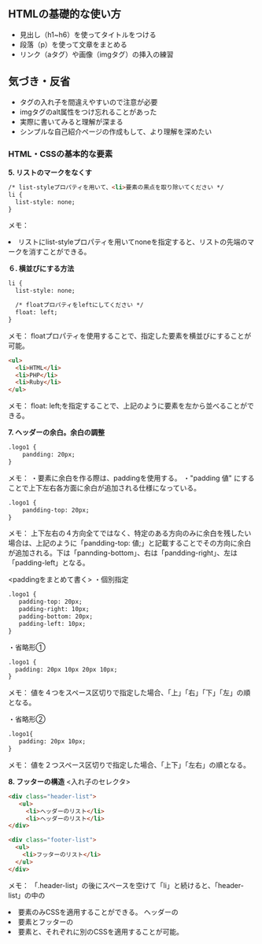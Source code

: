 ## HTMLの基礎的な使い方

- 見出し（h1~h6）を使ってタイトルをつける
- 段落（p）を使って文章をまとめる
- リンク（aタグ）や画像（imgタグ）の挿入の練習

## 気づき・反省

- タグの入れ子を間違えやすいので注意が必要
- imgタグのalt属性をつけ忘れることがあった
- 実際に書いてみると理解が深まる
- シンプルな自己紹介ページの作成もして、より理解を深めたい

### HTML・CSSの基本的な要素

**5. リストのマークをなくす**

```html
/* list-styleプロパティを用いて、<li>要素の黒点を取り除いてください */
li {
  list-style: none;
}
```

メモ：
<li>リストにlist-styleプロパティを用いてnoneを指定すると、リストの先端のマークを消すことができる。


**６. 横並びにする方法**
```html
li {
  list-style: none;

  /* floatプロパティをleftにしてください */
  float: left;
}
```
メモ：
floatプロパティを使用することで、指定した要素を横並びにすることが可能。

```html
<ul>
  <li>HTML</li>
  <li>PHP</li>
  <li>Ruby</li>
</ul>
```
メモ：
float: left;を指定することで、上記のように要素を左から並べることができる。

**7. ヘッダーの余白。余白の調整**
```html
.logo1 {
    pandding: 20px;
}
```
メモ：
・要素に余白を作る際は、paddingを使用する。
・"padding 値" にすることで上下左右各方面に余白が追加される仕様になっている。

```html
.logo1 {
    pandding-top: 20px;
}
```
メモ：
上下左右の４方向全てではなく、特定のある方向のみに余白を残したい場合は、上記のように「pandding-top: 値;」と記載することでその方向に余白が追加される。下は「pannding-bottom」、右は「pandding-right」、左は「padding-left」となる。

<paddingをまとめて書く>
・個別指定
```html
.logo1 {
   padding-top: 20px;
   padding-right: 10px;
   padding-bottom: 20px;
   padding-left: 10px;
}
```

・省略形①
```html
.logo1 {
  padding: 20px 10px 20px 10px;
}
```
メモ：
値を４つをスペース区切りで指定した場合、「上」「右」「下」「左」の順となる。

・省略形②
```html
.logo1{
   padding: 20px 10px;
}
```
メモ：
値を２つスペース区切りで指定した場合、「上下」「左右」の順となる。

**8. フッターの構造**
<入れ子のセレクタ>
```html
<div class="header-list">
   <ul>
     <li>ヘッダーのリスト</li>
     <li>ヘッダーのリスト</li>
</div>

<div class="footer-list">
  <ul>
    <li>フッターのリスト</li>
  </ul>
</div>
```
メモ：
「.header-list」の後にスペースを空けて「li」と続けると、「header-list」の中の<li>要素のみCSSを適用することができる。
ヘッダーの<li>要素とフッターの<li>要素と、それぞれに別のCSSを適用することが可能。